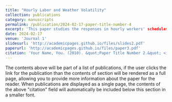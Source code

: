 ```yaml
---
title: "Hourly Labor and Weather Volatility"
collection: publications
category: manuscripts
permalink: /publication/2024-02-17-paper-title-number-4
excerpt: 'This paper studies the responses in hourly workers' schedules and wages to fluctuations in temperature and precipitation.'
date: 2024-02-17
venue: 'Journal 1'
slidesurl: 'http://academicpages.github.io/files/slides2.pdf'
paperurl: 'http://academicpages.github.io/files/paper3.pdf'
citation: 'Your Name, You. (2010). &quot;Paper Title Number 2.&quot; <i>Journal 1</i>. 1(2).'
---
```


The contents above will be part of a list of publications, if the user clicks the link for the publication than the contents of section will be rendered as a full page, allowing you to provide more information about the paper for the reader. When publications are displayed as a single page, the contents of the above "citation" field will automatically be included below this section in a smaller font.
